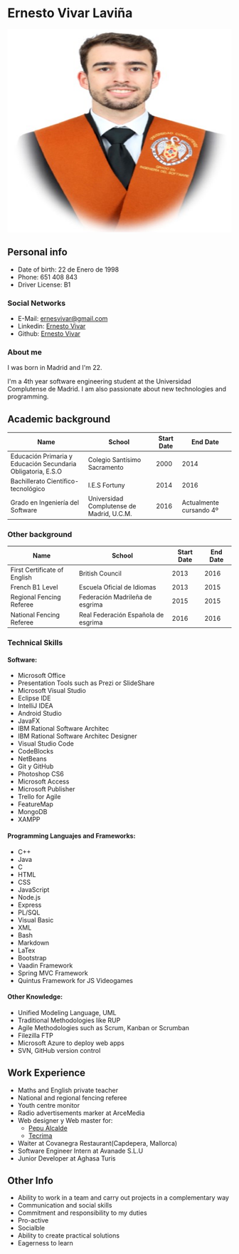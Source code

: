# **Ernesto Vivar Laviña**

   <img src="https://raw.githubusercontent.com/evivar/Imagenes/master/ErnesOrla.jpg" style="width: 511px; height: 456px; position: center" >

## **Personal info**

+ Date of birth: 22 de Enero de 1998
+ Phone: 651 408 843
+ Driver License: B1
  
### **Social Networks**

+ E-Mail: [ernesvivar@gmail.com](mailto:ernesvivar@gmail.com)
+ Linkedin: [Ernesto Vivar](https://www.linkedin.com/in/ernesto-vivar-lavi%C3%B1a-a32162169/)
+ Github: [Ernesto Vivar](https://github.com/evivar)

### **About me**

I was born in Madrid and I'm 22.

I'm a 4th year software engineering student at the Universidad Complutense de Madrid. I am also passionate about new technologies and programming.

## **Academic background**
  | Name                                                              | School                    | Start Date | End Date |
|---------------------------------------------------------------------|-----------------------------------------|---------------|------------|
| Educación Primaria y Educación Secundaria Obligatoria, E.S.O | Colegio Santísimo Sacramento            | 2000          | 2014       |
| Bachillerato Científico-tecnológico                                                | I.E.S Fortuny | 2014          | 2016       |
| Grado en Ingeniería del Software        | Universidad Complutense de Madrid, U.C.M.      | 2016          | Actualmente cursando 4º      |

  
 ### **Other background**
   | Name                                                              | School                    | Start Date | End Date |
|---------------------------------------------------------------------|-----------------------------------------|---------------|------------|
| First Certificate of English | British Council          | 2013          | 2016       |
| French B1 Level                                              | Escuela Oficial de Idiomas | 2013          | 2015       |
| Regional Fencing Referee        | Federación Madrileña de esgrima      | 2015          | 2015     |
| National Fencing Referee | Real Federación Española de esgrima        | 2016          | 2016       |

  ### **Technical Skills**

#### Software:
  + Microsoft Office
  + Presentation Tools such as Prezi or SlideShare
  + Microsoft Visual Studio 
  + Eclipse IDE
  + IntelliJ IDEA
  + Android Studio
  + JavaFX
  + IBM Rational Software Architec
  + IBM Rational Software Architec Designer
  + Visual Studio Code
  + CodeBlocks
  + NetBeans
  + Git y GitHub
  + Photoshop CS6
  + Microsoft Access
  + Microsoft Publisher
  + Trello for Agile
  + FeatureMap
  + MongoDB
  + XAMPP

#### Programming Languajes and Frameworks:
  + C++
  + Java
  + C
  + HTML
  + CSS
  + JavaScript
  + Node.js
  + Express
  + PL/SQL
  + Visual Basic
  + XML
  + Bash
  + Markdown
  + LaTex
  + Bootstrap
  + Vaadin Framework
  + Spring MVC Framework
  + Quintus Framework for JS Videogames
  
#### Other Knowledge:
  + Unified Modeling Language, UML
  + Traditional Methodologies like RUP
  + Agile Methodologies such as Scrum, Kanban or Scrumban
  + Filezilla FTP
  + Microsoft Azure to deploy web apps
  + SVN, GitHub version control

## **Work Experience**

+ Maths and English private teacher
+ National and regional fencing referee
+ Youth centre monitor
+ Radio advertisements marker at ArceMedia
+ Web designer y Web master for:
    + [Pepu Alcalde](http://pepualcalde.org/)
    + [Tecrima](https://www.tecrima.com/)
+ Waiter at Covanegra Restaurant(Capdepera, Mallorca)
+ Software Engineer Intern at Avanade S.L.U
+ Junior Developer at Aghasa Turis

## **Other Info**

 - Ability to work in a team and carry out projects in a complementary way
 - Communication and social skills
 - Commitment and responsibility to my duties
 - Pro-active
 - Socialble
 - Ability to create practical solutions
 - Eagerness to learn
